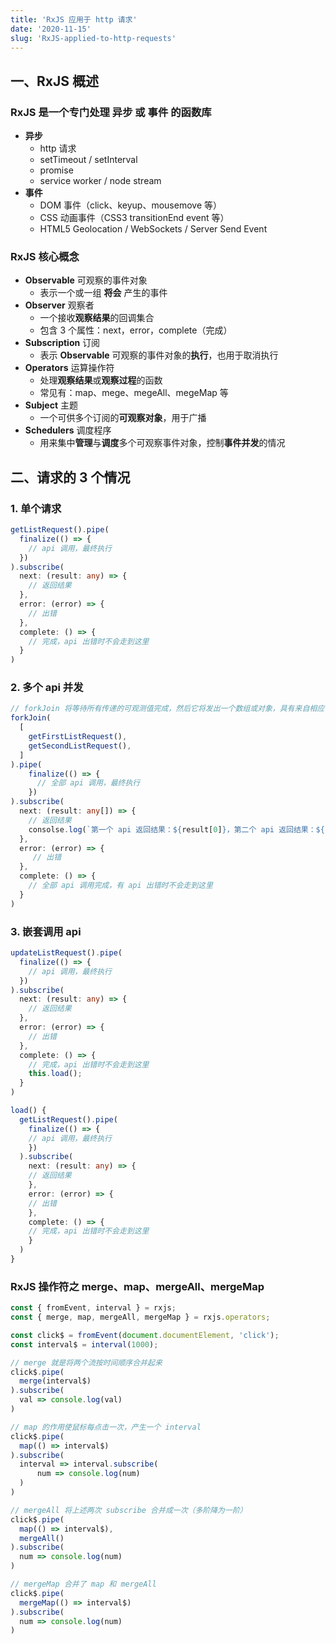 ```yaml
---
title: 'RxJS 应用于 http 请求'
date: '2020-11-15'
slug: 'RxJS-applied-to-http-requests'
---
```


## 一、RxJS 概述

### RxJS 是一个专门处理 **异步** 或 **事件** 的函数库

- **异步**
  - http 请求
  - setTimeout / setInterval
  - promise
  - service worker / node stream
- **事件**
  - DOM 事件（click、keyup、mousemove 等）
  - CSS 动画事件（CSS3 transitionEnd event 等）
  - HTML5 Geolocation / WebSockets / Server Send Event

### RxJS 核心概念

- **Observable** 可观察的事件对象
  - 表示一个或一组 **将会** 产生的事件
- **Observer** 观察者
  - 一个接收**观察结果**的回调集合
  - 包含 3 个属性：next，error，complete（完成）
- **Subscription** 订阅
  - 表示 **Observable** 可观察的事件对象的**执行**，也用于取消执行
- **Operators** 运算操作符
  - 处理**观察结果**或**观察过程**的函数
  - 常见有：map、mege、megeAll、megeMap 等
- **Subject** 主题
  - 一个可供多个订阅的**可观察对象**，用于广播
- **Schedulers** 调度程序
  - 用来集中**管理**与**调度**多个可观察事件对象，控制**事件并发**的情况

## 二、请求的 3 个情况

### 1. 单个请求

```typescript
getListRequest().pipe(
  finalize(() => {
    // api 调用，最终执行
  })
).subscribe(
  next: (result: any) => {
    // 返回结果
  },
  error: (error) => {
    // 出错
  },
  complete: () => {
    // 完成，api 出错时不会走到这里
  }
)
```

### 2. 多个 api 并发

```typescript
// forkJoin 将等待所有传递的可观测值完成，然后它将发出一个数组或对象，具有来自相应可观测值的最后一个值
forkJoin(
  [
    getFirstListRequest(),
    getSecondListRequest(),
  ]
).pipe(
    finalize(() => {
      // 全部 api 调用，最终执行
    })
).subscribe(
  next: (result: any[]) => {
    // 返回结果
    consolse.log(`第一个 api 返回结果：${result[0]}，第二个 api 返回结果：${result[1]}`);
  },
  error: (error) => {
     // 出错
  },
  complete: () => {
    // 全部 api 调用完成，有 api 出错时不会走到这里
  }
)
```

### 3. 嵌套调用 api

```typescript
updateListRequest().pipe(
  finalize(() => {
    // api 调用，最终执行
  })
).subscribe(
  next: (result: any) => {
    // 返回结果
  },
  error: (error) => {
    // 出错
  },
  complete: () => {
    // 完成，api 出错时不会走到这里
    this.load();
  }
)

load() {
  getListRequest().pipe(
    finalize(() => {
    // api 调用，最终执行
    })
  ).subscribe(
    next: (result: any) => {
    // 返回结果
    },
    error: (error) => {
    // 出错
    },
    complete: () => {
    // 完成，api 出错时不会走到这里
    }
  )
}
```

### RxJS 操作符之 merge、map、mergeAll、mergeMap

```javascript
const { fromEvent, interval } = rxjs;
const { merge, map, mergeAll, mergeMap } = rxjs.operators;

const click$ = fromEvent(document.documentElement, 'click');
const interval$ = interval(1000);

// merge 就是将两个流按时间顺序合并起来
click$.pipe(
  merge(interval$)
).subscribe(
  val => console.log(val)
)

// map 的作用使鼠标每点击一次，产生一个 interval
click$.pipe(
  map(() => interval$)
).subscribe(
  interval => interval.subscribe(
      num => console.log(num)
  )
)

// mergeAll 将上述两次 subscribe 合并成一次（多阶降为一阶）
click$.pipe(
  map(() => interval$),
  mergeAll()
).subscribe(
  num => console.log(num)
)

// mergeMap 合并了 map 和 mergeAll
click$.pipe(
  mergeMap(() => interval$)
).subscribe(
  num => console.log(num)
)
```
